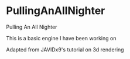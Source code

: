 # PullingAnAllNighter
Pulling An All Nighter

This is a basic engine I have been working on

Adapted from JAVIDx9's tutorial on 3d rendering
